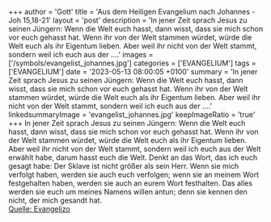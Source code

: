 +++
author = 'Gott'
title = 'Aus dem Heiligen Evangelium nach Johannes - Joh 15,18-21'
layout = 'post'
description = 'In jener Zeit sprach Jesus zu seinen Jüngern: Wenn die Welt euch hasst, dann wisst, dass sie mich schon vor euch gehasst hat. Wenn ihr von der Welt stammen würdet, würde die Welt euch als ihr Eigentum lieben. Aber weil ihr nicht von der Welt stammt, sondern weil ich euch aus der ....'
images = ['/symbols/evangelist_johannes.jpg']
categories = ['EVANGELIUM']
tags = ['EVANGELIUM']
date = '2023-05-13 08:00:05 +0100'
summary = 'In jener Zeit sprach Jesus zu seinen Jüngern: Wenn die Welt euch hasst, dann wisst, dass sie mich schon vor euch gehasst hat. Wenn ihr von der Welt stammen würdet, würde die Welt euch als ihr Eigentum lieben. Aber weil ihr nicht von der Welt stammt, sondern weil ich euch aus der ....'
linkedsummaryImage = 'evangelist_johannes.jpg'
keepImageRatio = 'true'
+++
In jener Zeit sprach Jesus zu seinen Jüngern: Wenn die Welt euch hasst, dann wisst, dass sie mich schon vor euch gehasst hat.
Wenn ihr von der Welt stammen würdet, würde die Welt euch als ihr Eigentum lieben. Aber weil ihr nicht von der Welt stammt, sondern weil ich euch aus der Welt erwählt habe, darum hasst euch die Welt.<!--more-->
Denkt an das Wort, das ich euch gesagt habe: Der Sklave ist nicht größer als sein Herr. Wenn sie mich verfolgt haben, werden sie auch euch verfolgen; wenn sie an meinem Wort festgehalten haben, werden sie auch an eurem Wort festhalten.
Das alles werden sie euch um meines Namens willen antun; denn sie kennen den nicht, der mich gesandt hat.<br> [Quelle: Evangelizo](https://evangeliumtagfuertag.org/DE/gospel)